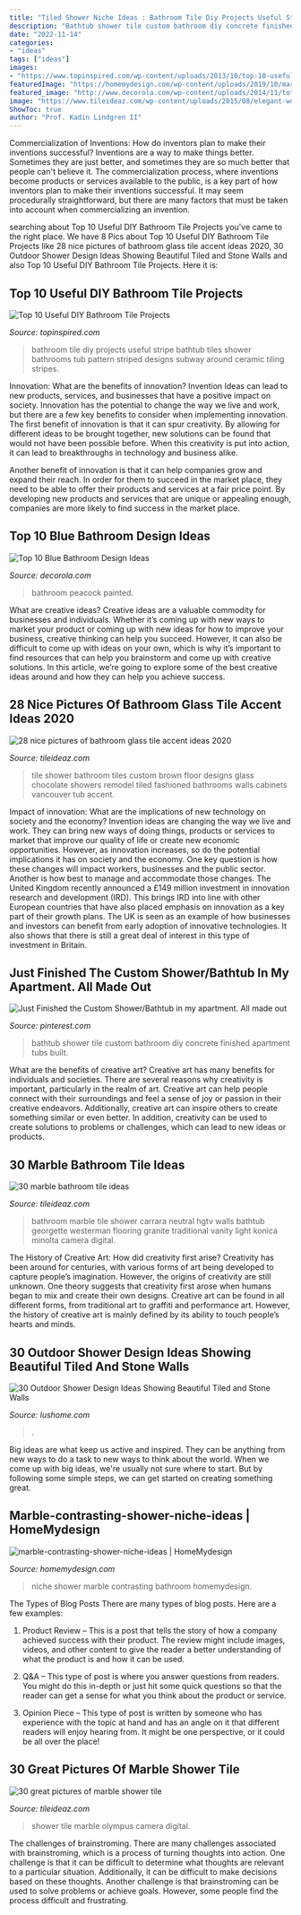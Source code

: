 ```yaml
---
title: "Tiled Shower Niche Ideas : Bathroom Tile Diy Projects Useful Stripe Bathtub Tiles Shower Bathrooms Tub Pattern Striped Designs Subway Around Ceramic Tiling Stripes"
description: "Bathtub shower tile custom bathroom diy concrete finished apartment tubs built"
date: "2022-11-14"
categories:
- "ideas"
tags: ["ideas"]
images:
- "https://www.topinspired.com/wp-content/uploads/2013/10/top-10-useful-diy-bathroom-tile-projects_07.jpg"
featuredImage: "https://homemydesign.com/wp-content/uploads/2019/10/marble-contrasting-shower-niche-ideas.jpg"
featured_image: "http://www.decorola.com/wp-content/uploads/2014/11/totally-blue-cute-bathroom.jpg"
image: "https://www.tileideaz.com/wp-content/uploads/2015/08/elegant-wood-bathroom-vanity-cabinets-design-plus-glass-interior-door-feat-awesome-dark-shower-tile-idea.jpg"
ShowToc: true
author: "Prof. Kadin Lindgren II"
---
```



Commercialization of Inventions: How do inventors plan to make their inventions successful?
Inventions are a way to make things better. Sometimes they are just better, and sometimes they are so much better that people can't believe it. The commercialization process, where inventions become products or services available to the public, is a key part of how inventors plan to make their inventions successful. It may seem procedurally straightforward, but there are many factors that must be taken into account when commercializing an invention.

	

		
searching about Top 10 Useful DIY Bathroom Tile Projects you've came to the right place. We have 8 Pics about Top 10 Useful DIY Bathroom Tile Projects like 28 nice pictures of bathroom glass tile accent ideas 2020, 30 Outdoor Shower Design Ideas Showing Beautiful Tiled and Stone Walls and also Top 10 Useful DIY Bathroom Tile Projects. Here it is:
		
    
## Top 10 Useful DIY Bathroom Tile Projects

<img loading=lazy src="https://www.topinspired.com/wp-content/uploads/2013/10/top-10-useful-diy-bathroom-tile-projects_07.jpg" onerror="this.onerror=null;this.src='https://tse1.mm.bing.net/th?id=OIP.29-3SbP0z8IkvBUj3PPE2wHaJ3&amp;pid=15.1';" alt="Top 10 Useful DIY Bathroom Tile Projects">

_Source: topinspired.com_

>bathroom tile diy projects useful stripe bathtub tiles shower bathrooms tub pattern striped designs subway around ceramic tiling stripes. 

	

Innovation: What are the benefits of innovation?
Invention Ideas can lead to new products, services, and businesses that have a positive impact on society. Innovation has the potential to change the way we live and work, but there are a few key benefits to consider when implementing innovation. 
The first benefit of innovation is that it can spur creativity. By allowing for different ideas to be brought together, new solutions can be found that would not have been possible before. When this creativity is put into action, it can lead to breakthroughs in technology and business alike. 

Another benefit of innovation is that it can help companies grow and expand their reach. In order for them to succeed in the market place, they need to be able to offer their products and services at a fair price point. By developing new products and services that are unique or appealing enough, companies are more likely to find success in the market place.

    
## Top 10 Blue Bathroom Design Ideas

<img loading=lazy src="http://www.decorola.com/wp-content/uploads/2014/11/totally-blue-cute-bathroom.jpg" onerror="this.onerror=null;this.src='https://tse1.mm.bing.net/th?id=OIP.ftO3jY8ZjvRp1qD3bNbO-QAAAA&amp;pid=15.1';" alt="Top 10 Blue Bathroom Design Ideas">

_Source: decorola.com_

>bathroom peacock painted. 

	

What are creative ideas?
Creative ideas are a valuable commodity for businesses and individuals. Whether it’s coming up with new ways to market your product or coming up with new ideas for how to improve your business, creative thinking can help you succeed. However, it can also be difficult to come up with ideas on your own, which is why it’s important to find resources that can help you brainstorm and come up with creative solutions. In this article, we’re going to explore some of the best creative ideas around and how they can help you achieve success.

    
## 28 Nice Pictures Of Bathroom Glass Tile Accent Ideas 2020

<img loading=lazy src="https://www.tileideaz.com/wp-content/uploads/2015/08/elegant-wood-bathroom-vanity-cabinets-design-plus-glass-interior-door-feat-awesome-dark-shower-tile-idea.jpg" onerror="this.onerror=null;this.src='https://tse4.mm.bing.net/th?id=OIP.GUtmR0MFvNIGCWfCbrL7JwHaJ4&amp;pid=15.1';" alt="28 nice pictures of bathroom glass tile accent ideas 2020">

_Source: tileideaz.com_

>tile shower bathroom tiles custom brown floor designs glass chocolate showers remodel tiled fashioned bathrooms walls cabinets vancouver tub accent. 

	

Impact of innovation: What are the implications of new technology on society and the economy?
Invention ideas are changing the way we live and work. They can bring new ways of doing things, products or services to market that improve our quality of life or create new economic opportunities. However, as innovation increases, so do the potential implications it has on society and the economy. One key question is how these changes will impact workers, businesses and the public sector. Another is how best to manage and accommodate those changes.
The United Kingdom recently announced a £149 million investment in innovation research and development (IRD). This brings IRD into line with other European countries that have also placed emphasis on innovation as a key part of their growth plans. The UK is seen as an example of how businesses and investors can benefit from early adoption of innovative technologies. It also shows that there is still a great deal of interest in this type of investment in Britain.

    
## Just Finished The Custom Shower/Bathtub In My Apartment. All Made Out

<img loading=lazy src="https://i.pinimg.com/736x/86/c7/ef/86c7eff2478efb81ab32aaea98ddbef4.jpg" onerror="this.onerror=null;this.src='https://tse2.mm.bing.net/th?id=OIP.xYFgGLDIFQe1Fxnv2BLIlAHaNK&amp;pid=15.1';" alt="Just Finished the Custom Shower/Bathtub in my apartment. All made out">

_Source: pinterest.com_

>bathtub shower tile custom bathroom diy concrete finished apartment tubs built. 

	

What are the benefits of creative art?
Creative art has many benefits for individuals and societies. There are several reasons why creativity is important, particularly in the realm of art. Creative art can help people connect with their surroundings and feel a sense of joy or passion in their creative endeavors. Additionally, creative art can inspire others to create something similar or even better. In addition, creativity can be used to create solutions to problems or challenges, which can lead to new ideas or products.

    
## 30 Marble Bathroom Tile Ideas

<img loading=lazy src="http://www.tileideaz.com/wp-content/uploads/2015/08/51.jpeg" onerror="this.onerror=null;this.src='https://tse2.mm.bing.net/th?id=OIP.tR_hSq8HAd_a40dgwnJCxQHaLH&amp;pid=15.1';" alt="30 marble bathroom tile ideas">

_Source: tileideaz.com_

>bathroom marble tile shower carrara neutral hgtv walls bathtub georgette westerman flooring granite traditional vanity light konica minolta camera digital. 

	

The History of Creative Art: How did creativity first arise?
Creativity has been around for centuries, with various forms of art being developed to capture people’s imagination. However, the origins of creativity are still unknown. One theory suggests that creativity first arose when humans began to mix and create their own designs. Creative art can be found in all different forms, from traditional art to graffiti and performance art. However, the history of creative art is mainly defined by its ability to touch people’s hearts and minds.

    
## 30 Outdoor Shower Design Ideas Showing Beautiful Tiled And Stone Walls

<img loading=lazy src="https://www.lushome.com/wp-content/uploads/2015/04/outdoor-shower-design-ideas-12.jpg" onerror="this.onerror=null;this.src='https://tse3.mm.bing.net/th?id=OIP.V-P6Tu-TmOuOcJZIaeifFgAAAA&amp;pid=15.1';" alt="30 Outdoor Shower Design Ideas Showing Beautiful Tiled and Stone Walls">

_Source: lushome.com_

>. 

	

Big ideas are what keep us active and inspired. They can be anything from new ways to do a task to new ways to think about the world. When we come up with big ideas, we're usually not sure where to start. But by following some simple steps, we can get started on creating something great.

    
## Marble-contrasting-shower-niche-ideas | HomeMydesign

<img loading=lazy src="https://homemydesign.com/wp-content/uploads/2019/10/marble-contrasting-shower-niche-ideas.jpg" onerror="this.onerror=null;this.src='https://tse4.mm.bing.net/th?id=OIP.d_jiH9Pm_OB62SVnxkVicwHaLN&amp;pid=15.1';" alt="marble-contrasting-shower-niche-ideas | HomeMydesign">

_Source: homemydesign.com_

>niche shower marble contrasting bathroom homemydesign. 

	

The Types of Blog Posts
There are many types of blog posts. Here are a few examples:
1. Product Review – This is a post that tells the story of how a company achieved success with their product. The review might include images, videos, and other content to give the reader a better understanding of what the product is and how it can be used.

2. Q&A – This type of post is where you answer questions from readers. You might do this in-depth or just hit some quick questions so that the reader can get a sense for what you think about the product or service.

3. Opinion Piece – This type of post is written by someone who has experience with the topic at hand and has an angle on it that different readers will enjoy hearing from. It might be one perspective, or it could be all over the place!


    
## 30 Great Pictures Of Marble Shower Tile

<img loading=lazy src="http://www.tileideaz.com/wp-content/uploads/2015/08/726.jpg" onerror="this.onerror=null;this.src='https://tse2.mm.bing.net/th?id=OIP.lemOYp2WNmjMNQLMMheM6gHaJ4&amp;pid=15.1';" alt="30 great pictures of marble shower tile">

_Source: tileideaz.com_

>shower tile marble olympus camera digital. 

	

The challenges of brainstroming.
There are many challenges associated with brainstroming, which is a process of turning thoughts into action. One challenge is that it can be difficult to determine what thoughts are relevant to a particular situation. Additionally, it can be difficult to make decisions based on these thoughts. Another challenge is that brainstroming can be used to solve problems or achieve goals. However, some people find the process difficult and frustrating.

